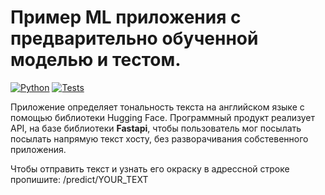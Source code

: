 
# Пример ML приложения с предварительно обученной моделью и тестом.

[![Python](https://img.shields.io/badge/python-3.6%20%7C%203.7%20%7C%203.8%20%7C%203.9-blue)](https://www.python.org)
[![Tests](https://github.com/tokarevsas31/ml_fastapi_tests/actions/workflows/python-app.yml/badge.svg)](https://github.com/tokarevsas31/ml_fastapi_tests/actions/workflows/python-app.yml)


Приложение определяет тональность текста на английском языке с помощью библиотеки Hugging Face.
Программный продукт реализует API, на базе библиотеки **Fastapi**, чтобы пользователь мог посылать посылать напрямую текст хосту, без разворачивания собстевенного приложения.

Чтобы отправить текст и узнать его окраску в адрессной строке пропишите: /predict/YOUR_TEXT
